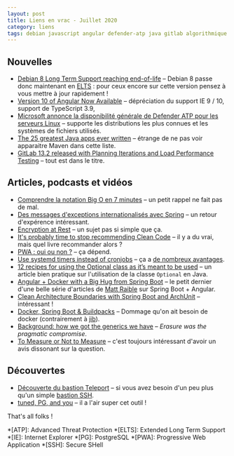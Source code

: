 ```yaml
---
layout: post
title: Liens en vrac - Juillet 2020
category: liens
tags: debian javascript angular defender-atp java gitlab algorithmique securite pratiques pwa systemd cron optional spring-boot docker generics teleport tuned
---
```


## Nouvelles

* [Debian 8 Long Term Support reaching end-of-life](https://www.debian.org/News/2020/20200709)
  – Debian 8 passe donc maintenant en [ELTS](https://wiki.debian.org/LTS/Extended) : pour ceux
    encore sur cette version pensez à vous mettre à jour rapidement !
* [Version 10 of Angular Now Available](https://blog.angular.io/version-10-of-angular-now-available-78960babd41)
  – dépréciation du support IE 9 / 10, support de TypeScript 3.9,
* [Microsoft annonce la disponibilité générale de Defender ATP pour les serveurs Linux](https://linux.developpez.com/actu/306647/Microsoft-annonce-la-disponibilite-generale-de-Windows-Defender-ATP-son-antivirus-pour-Windows-10-pour-les-serveurs-Linux-et-le-lancement-d-une-preversion-publique-pour-Android/)
  – supporte les distributions les plus connues et les systèmes de fichiers utilisés.
* [The 25 greatest Java apps ever written](https://blogs.oracle.com/javamagazine/the-top-25-greatest-java-apps-ever-written)
  – étrange de ne pas voir apparaitre Maven dans cette liste.
* [GitLab 13.2 released with Planning Iterations and Load Performance Testing](https://about.gitlab.com/releases/2020/07/22/gitlab-13-2-released/)
  – tout est dans le titre.


## Articles, podcasts et vidéos
* [Comprendre la notation Big O en 7 minutes](https://www.jesuisundev.com/comprendre-la-notation-big-o-en-7-minutes/)
  – un petit rappel ne fait pas de mal.
* [Des messages d'exceptions internationalisés avec Spring](https://blog.ippon.fr/2020/07/22/exceptions-internationalisees/)
  – un retour d'expérence intéressant.
* [Encryption at Rest](https://momjian.us/main/blogs/pgblog/2020.html#July_24_2020)
  – un sujet pas si simple que ça.
* [It's probably time to stop recommending Clean Code](https://qntm.org/clean)
  – il y a du vrai, mais quel livre recommander alors ?
* [PWA : oui ou non ?](https://www.programmez.com/actualites/pwa-oui-ou-non-30770)
  – ça dépend.
* [Use systemd timers instead of cronjobs](https://opensource.com/article/20/7/systemd-timers)
  – ça a [de nombreux avantages](https://unix.stackexchange.com/a/281203/17954).
* [12 recipes for using the Optional class as it’s meant to be used](https://blogs.oracle.com/javamagazine/12-recipes-for-using-the-optional-class-as-its-meant-to-be-used)
  – un article bien pratique sur l'utilisation de la classe `Optional` en Java.
* [Angular + Docker with a Big Hug from Spring Boot](https://developer.okta.com/blog/2020/06/17/angular-docker-spring-boot)
  – le petit dernier d'une belle série d'articles de [Matt Raible](https://github.com/mraible) sur
    Spring Boot + Angular.
* [Clean Architecture Boundaries with Spring Boot and ArchUnit](https://reflectoring.io/java-components-clean-boundaries/)
  – intéressant !
* [Docker, Spring Boot & Buildpacks](https://solocoding.dev/blog/eng_docker_buildpacks)
  – Dommage qu'on ait besoin de docker (contrairement à [jib](https://github.com/GoogleContainerTools/jib)).
* [Background: how we got the generics we have](https://cr.openjdk.java.net/~briangoetz/valhalla/erasure.html)
  – _Erasure was the pragmatic compromise_.
* [To Measure or Not to Measure](https://www.yegor256.com/2020/06/23/individual-performance-metrics.html)
  – c'est toujours intéressant d'avoir un avis dissonant sur la question.

## Découvertes
* [Découverte du bastion Teleport](https://blog.octo.com/decouverte-du-bastion-teleport/)
  – si vous avez besoin d'un peu plus qu'un simple [bastion SSH](https://blog.octo.com/le-bastion-ssh/).
* [tuned, PG, and you](https://hunleyd.github.io/posts/tuned-PG-and-you/)
  – il a l'air super cet outil !

That's all folks !

*[ATP]: Advanced Threat Protection
*[ELTS]: Extended Long Term Support
*[IE]: Internet Explorer
*[PG]: PostgreSQL
*[PWA]: Progressive Web Application
*[SSH]: Secure SHell
